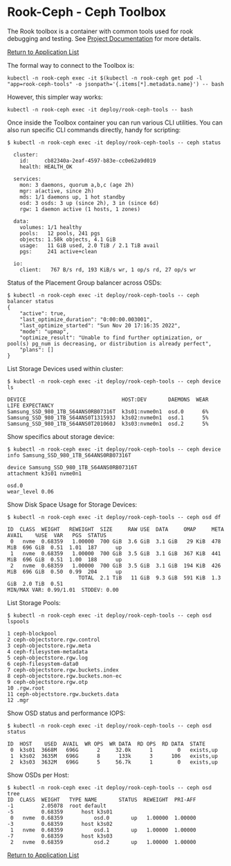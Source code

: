 # Rook-Ceph - Ceph Toolbox

The Rook toolbox is a container with common tools used for rook debugging and testing. See [Project Documentation](https://rook.io/docs/rook/v1.10/Troubleshooting/ceph-toolbox/) for more details.

[Return to Application List](../../)

The formal way to connect to the Toolbox is:

```shell
kubectl -n rook-ceph exec -it $(kubectl -n rook-ceph get pod -l "app=rook-ceph-tools" -o jsonpath='{.items[*].metadata.name}') -- bash
```

However, this simpler way works:

```shell
kubectl -n rook-ceph exec -it deploy/rook-ceph-tools -- bash
```

Once inside the Toolbox container you can run various CLI utilities.  You can also run specific CLI commands directly, handy for scripting:

```shell
$ kubectl -n rook-ceph exec -it deploy/rook-ceph-tools -- ceph status

  cluster:
    id:     cb82340a-2eaf-4597-b83e-cc0e62a9d019
    health: HEALTH_OK
 
  services:
    mon: 3 daemons, quorum a,b,c (age 2h)
    mgr: a(active, since 2h)
    mds: 1/1 daemons up, 1 hot standby
    osd: 3 osds: 3 up (since 2h), 3 in (since 6d)
    rgw: 1 daemon active (1 hosts, 1 zones)
 
  data:
    volumes: 1/1 healthy
    pools:   12 pools, 241 pgs
    objects: 1.58k objects, 4.1 GiB
    usage:   11 GiB used, 2.0 TiB / 2.1 TiB avail
    pgs:     241 active+clean
 
  io:
    client:   767 B/s rd, 193 KiB/s wr, 1 op/s rd, 27 op/s wr
```

Status of the Placement Group balancer across OSDs:

```shell
$ kubectl -n rook-ceph exec -it deploy/rook-ceph-tools -- ceph balancer status
{
    "active": true,
    "last_optimize_duration": "0:00:00.003001",
    "last_optimize_started": "Sun Nov 20 17:16:35 2022",
    "mode": "upmap",
    "optimize_result": "Unable to find further optimization, or pool(s) pg_num is decreasing, or distribution is already perfect",
    "plans": []
}
```

List Storage Devices used within cluster:

```shell
$ kubectl -n rook-ceph exec -it deploy/rook-ceph-tools -- ceph device ls

DEVICE                               HOST:DEV       DAEMONS  WEAR  LIFE EXPECTANCY
Samsung_SSD_980_1TB_S64ANS0RB07316T  k3s01:nvme0n1  osd.0      6%                 
Samsung_SSD_980_1TB_S64ANS0T131593J  k3s02:nvme0n1  osd.1      5%                 
Samsung_SSD_980_1TB_S64ANS0T201060J  k3s03:nvme0n1  osd.2      5%                 
```

Show specifics about storage device:

```shell
$ kubectl -n rook-ceph exec -it deploy/rook-ceph-tools -- ceph device info Samsung_SSD_980_1TB_S64ANS0RB07316T

device Samsung_SSD_980_1TB_S64ANS0RB07316T
attachment k3s01 nvme0n1 

osd.0
wear_level 0.06
```

Show Disk Space Usage for Storage Devices:

```shell
$ kubectl -n rook-ceph exec -it deploy/rook-ceph-tools -- ceph osd df

ID  CLASS  WEIGHT   REWEIGHT  SIZE     RAW USE  DATA     OMAP     META     AVAIL    %USE  VAR   PGS  STATUS
 0   nvme  0.68359   1.00000  700 GiB  3.6 GiB  3.1 GiB   29 KiB  478 MiB  696 GiB  0.51  1.01  187      up
 1   nvme  0.68359   1.00000  700 GiB  3.5 GiB  3.1 GiB  367 KiB  441 MiB  696 GiB  0.51  1.00  188      up
 2   nvme  0.68359   1.00000  700 GiB  3.5 GiB  3.1 GiB  194 KiB  426 MiB  696 GiB  0.50  0.99  204      up
                       TOTAL  2.1 TiB   11 GiB  9.3 GiB  591 KiB  1.3 GiB  2.0 TiB  0.51                   
MIN/MAX VAR: 0.99/1.01  STDDEV: 0.00
```

List Storage Pools:

```shell
$ kubectl -n rook-ceph exec -it deploy/rook-ceph-tools -- ceph osd lspools

1 ceph-blockpool
2 ceph-objectstore.rgw.control
3 ceph-objectstore.rgw.meta
4 ceph-filesystem-metadata
5 ceph-objectstore.rgw.log
6 ceph-filesystem-data0
7 ceph-objectstore.rgw.buckets.index
8 ceph-objectstore.rgw.buckets.non-ec
9 ceph-objectstore.rgw.otp
10 .rgw.root
11 ceph-objectstore.rgw.buckets.data
12 .mgr
```

Show OSD status and performance IOPS:

```shell
$ kubectl -n rook-ceph exec -it deploy/rook-ceph-tools -- ceph osd status

ID  HOST    USED  AVAIL  WR OPS  WR DATA  RD OPS  RD DATA  STATE      
 0  k3s01  3668M   696G      2     32.0k      1        0   exists,up  
 1  k3s02  3635M   696G      8      133k      3      106   exists,up  
 2  k3s03  3632M   696G      5     56.7k      1        0   exists,up  
```

Show OSDs per Host:

```shell
$ kubectl -n rook-ceph exec -it deploy/rook-ceph-tools -- ceph osd tree  
ID  CLASS  WEIGHT   TYPE NAME       STATUS  REWEIGHT  PRI-AFF
-1         2.05078  root default                             
-5         0.68359      host k3s01                           
 0   nvme  0.68359          osd.0       up   1.00000  1.00000
-3         0.68359      host k3s02                           
 1   nvme  0.68359          osd.1       up   1.00000  1.00000
-7         0.68359      host k3s03                           
 2   nvme  0.68359          osd.2       up   1.00000  1.00000
```

[Return to Application List](../../)

